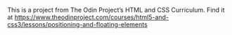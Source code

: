 This is a project from The Odin Project’s HTML and CSS Curriculum. Find it at https://www.theodinproject.com/courses/html5-and-css3/lessons/positioning-and-floating-elements
